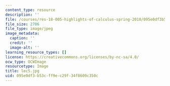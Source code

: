 ```yaml
---
content_type: resource
description: ''
file: /courses/res-18-005-highlights-of-calculus-spring-2010/095e0df3b53cff9ec29f34f8609c350c_lec5.jpg
file_size: 2706
file_type: image/jpeg
image_metadata:
  caption: ''
  credit: ''
  image-alt: ''
learning_resource_types: []
license: https://creativecommons.org/licenses/by-nc-sa/4.0/
ocw_type: OCWImage
resourcetype: Image
title: lec5.jpg
uid: 095e0df3-b53c-ff9e-c29f-34f8609c350c
---
```

